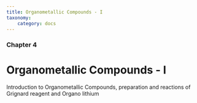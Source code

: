 ```yaml
---
title: Organometallic Compounds - I
taxonomy:
    category: docs
---
```


### Chapter 4

# Organometallic Compounds - I

Introduction to Organometallic Compounds, preparation and reactions of Grignard reagent and Organo lithium